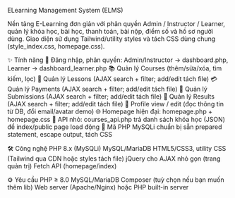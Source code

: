 ELearning Management System (ELMS)

Nền tảng E-Learning đơn giản với phân quyền Admin / Instructor / Learner, quản lý khóa học, bài học, thanh toán, bài nộp, điểm số và hồ sơ người dùng. Giao diện sử dụng Tailwind/utility styles và tách CSS dùng chung (style_index.css, homepage.css).

✨ Tính năng
🔐 Đăng nhập, phân quyền: Admin/Instructor → dashboard.php, Learner → dashboard_learner.php
📚 Quản lý Courses (thêm/sửa/xóa, tìm kiếm, lọc)
🧩 Quản lý Lessons (AJAX search + filter; add/edit tách file)
💳 Quản lý Payments (AJAX search + filter; add/edit tách file)
📝 Quản lý Submissions (AJAX search + filter; add/edit tách file)
🧮 Quản lý Results (AJAX search + filter; add/edit tách file)
👤 Profile view / edit (đọc thông tin từ DB, đổi email/avatar demo)
🌐 Homepage hiện đại: homepage.php + homepage.css
🧾 API nhỏ: courses_api.php trả danh sách khóa học (JSON) để index/public page load động
🧰 Mã PHP MySQLi chuẩn bị sẵn prepared statement, escape output, tách CSS

🛠 Công nghệ
PHP 8.x (MySQLi)
MySQL/MariaDB
HTML5/CSS3, utility CSS (Tailwind qua CDN hoặc styles tách file)
jQuery cho AJAX nhỏ gọn (trang quản trị)
Fetch API (homepage/index)

⚙️ Yêu cầu
PHP ≥ 8.0
MySQL/MariaDB
Composer (tuỳ chọn nếu bạn muốn thêm lib)
Web server (Apache/Nginx) hoặc PHP built-in server

